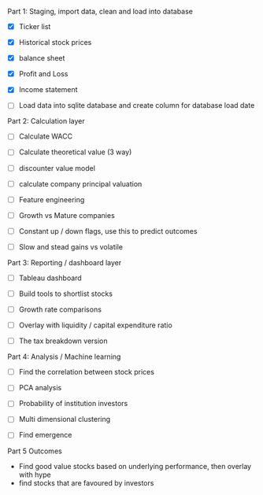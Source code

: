 
Part 1: 
Staging, import data, clean and load into database

- [X] Ticker list
- [X] Historical stock prices
- [X] balance sheet
- [X] Profit and Loss
- [X] Income statement
- [ ] Load data into sqlite database and create column for database load date


Part 2:
Calculation layer
- [ ] Calculate WACC
- [ ] Calculate theoretical value (3 way)
- [ ] discounter value model
- [ ] calculate company principal valuation
- [ ] Feature engineering
- [ ] Growth vs Mature companies
- [ ] Constant up / down flags, use this to predict outcomes
- [ ] Slow and stead gains vs volatile 




Part 3:
Reporting / dashboard layer
- [ ] Tableau dashboard
- [ ] Build tools to shortlist stocks
- [ ] Growth rate comparisons
- [ ] Overlay with liquidity / capital expenditure ratio
- [ ] The tax breakdown version


Part 4:
Analysis / Machine learning
- [ ] Find the correlation between stock prices
- [ ] PCA analysis
- [ ] Probability of institution investors
- [ ] Multi dimensional clustering
- [ ] Find emergence 


Part 5
Outcomes
* Find good value stocks based on underlying performance, then overlay with hype
* find stocks that are favoured by investors

